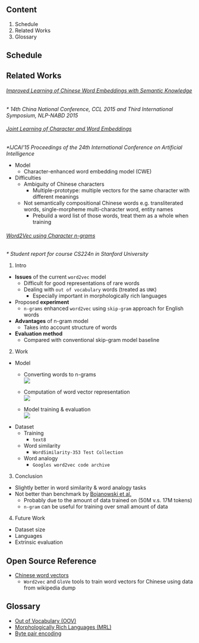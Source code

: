 ## Content

1. Schedule
2. Related Works
3. Glossary

## Schedule

## Related Works

###### [Improved Learning of Chinese Word Embeddings with Semantic Knowledge](https://www.google.com.hk/url?sa=t&rct=j&q=&esrc=s&source=web&cd=1&cad=rja&uact=8&ved=0ahUKEwjU946I2prWAhXBG5QKHfifDOkQFggkMAA&url=http%3A%2F%2Fwww.springer.com%2Fcda%2Fcontent%2Fdocument%2Fcda_downloaddocument%2F9783319258157-c2.pdf%3FSGWID%3D0-0-45-1544914-p177761955&usg=AFQjCNGC-pQUxrdY-zZWxk8Rwy9qf1HExw)

_* 14th China National Conference, CCL 2015 and Third International Symposium, NLP-NABD 2015_

###### [Joint Learning of Character and Word Embeddings](http://nlp.csai.tsinghua.edu.cn/~lzy/publications/ijcai2015_character.pdf)

_*IJCAI'15 Proceedings of the 24th International Conference on Artificial Intelligence_

- Model
  - Character-enhanced word embedding model (CWE)
- Difficulties
  - Ambiguity of Chinese characters
    - Multiple-prototype: multiple vectors for the same character with different meanings
  - Not semantically compositional Chinese words e.g. transliterated words, single-morpheme multi-character word, entity names
    - Prebuild a word list of those words, treat them as a whole when training

###### [Word2Vec using Character n-grams](https://web.stanford.edu/class/cs224n/reports/2761021.pdf)

_* Student report for course CS224n in Stanford University_

1. Intro
  - __Issues__ of the current `word2vec` model
    - Difficult for good representations of rare words
    - Dealing with `out of vocabulary` words (treated as `UNK`)
      - Especially important in morphologically rich languages
  - Proposed __experiment__
    - `n-grams` enhanced `word2vec` using `skip-gram` approach for English words
  - __Advantages__ of n-gram model
    - Takes into account structure of words
  - __Evaluation method__
    - Compared with conventional skip-gram model baseline
2. Work
  - Model
    - Converting words to n-grams  
      ![](https://github.com/pyliaorachel/word2vec-chinese-dictionary/blob/master/preparation/img/Word2Vec_using_Character_n-grams_1.png?raw=true)
      
    - Computation of word vector representation  
      ![](https://github.com/pyliaorachel/word2vec-chinese-dictionary/blob/master/preparation/img/Word2Vec_using%20Character_n-grams_2.png?raw=true)
      
    - Model training & evaluation  
      ![](https://github.com/pyliaorachel/word2vec-chinese-dictionary/blob/master/preparation/img/Word2Vec_using%20Character_n-grams_3.png?raw=true)
  - Dataset
    - Training
      - `text8`
    - Word similarity
      - `WordSimilarity-353 Test Collection`
    - Word analogy
      - `Googles word2vec code archive`
3. Conclusion
  - Slightly better in word similarity & word analogy tasks
  - Not better than benchmark by [Bojanowski et al.](https://arxiv.org/abs/1607.04606)
    - Probably due to the amount of data trained on (50M v.s. 17M tokens)
    - `n-gram` can be useful for training over small amount of data
4. Future Work
  - Dataset size
  - Languages
  - Extrinsic evaluation

## Open Source Reference

- [Chinese word vectors](https://github.com/candlewill/Chinsese_word_vectors)
  - `Word2vec` and `GloVe` tools to train word vectors for Chinese using data from wikipedia dump
  
## Glossary

- [Out of Vocabulary (OOV)](http://www.festvox.org/bsv/x1407.html)
- [Morphologically Rich Languages (MRL)](https://www.quora.com/When-is-a-language-said-to-be-morphologically-rich)
- [Byte pair encoding](https://en.wikipedia.org/wiki/Byte_pair_encoding)
